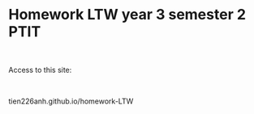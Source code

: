 <br/>
<h1>Homework LTW year 3 semester 2 PTIT</h1>
<br/>
<p>Access to this site:</p>
<br/>
<p href="tien226anh.github.io/homework-LTW" target="_blank">tien226anh.github.io/homework-LTW</p>
